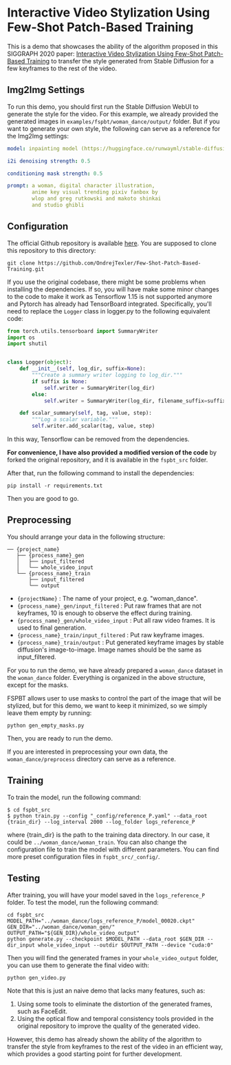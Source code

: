 # Interactive Video Stylization Using Few-Shot Patch-Based Training

This is a demo that showcases the ability of the algorithm proposed in 
this SIGGRAPH 2020 paper: [Interactive Video Stylization Using Few-Shot Patch-Based Training](https://ondrejtexler.github.io/res/Texler20-SIG_patch-based_training_main.pdf)
to transfer the style generated from Stable Diffusion for a few keyframes to the rest of the video.

## Img2Img Settings

To run this demo, you should first run the Stable Diffusion WebUI to generate the style for the video.
For this example, we already provided the generated images in `examples/fspbt/woman_dance/output/` folder.
But if you want to generate your own style, the following can serve as a reference for the Img2Img settings:

```yaml
model: inpainting model (https://huggingface.co/runwayml/stable-diffusion-inpainting)

i2i denoising strength: 0.5

conditioning mask strength: 0.5

prompt: a woman, digital character illustration, 
        anime key visual trending pixiv fanbox by 
        wlop and greg rutkowski and makoto shinkai 
        and studio ghibli

```

## Configuration
The official Github repository is available [here](https://github.com/OndrejTexler/Few-Shot-Patch-Based-Training).
You are supposed to clone this repository to this directory:

```shell
git clone https://github.com/OndrejTexler/Few-Shot-Patch-Based-Training.git
```

If you use the original codebase, there might be some problems when installing the dependencies. If so, you will have make some minor changes to the code to make it work as Tensorflow 1.15 is not supported anymore
and Pytorch has already had TensorBoard integrated. Specifically, you'll need to replace the `Logger` class in logger.py
to the following equivalent code:

```python
from torch.utils.tensorboard import SummaryWriter
import os
import shutil


class Logger(object):
    def __init__(self, log_dir, suffix=None):
        """Create a summary writer logging to log_dir."""
        if suffix is None:
            self.writer = SummaryWriter(log_dir)
        else:
            self.writer = SummaryWriter(log_dir, filename_suffix=suffix)

    def scalar_summary(self, tag, value, step):
        """Log a scalar variable."""
        self.writer.add_scalar(tag, value, step)
```
In this way, Tensorflow can be removed from the dependencies.

**For convenience, I have also provided a modified version of the code** by forked the original repository, and it is
available in the `fspbt_src` folder.

After that, run the following command to install the dependencies:
```shell
pip install -r requirements.txt
```
Then you are good to go.

## Preprocessing

You should arrange your data in the following structure:
```
── {project_name}
   ├── {process_name}_gen
   │   ├── input_filtered
   │   └── whole_video_input
   └── {process_name}_train
       ├── input_filtered
       └── output
```

* `{projectName}` : The name of your project, e.g. "woman_dance".
* `{process_name}_gen/input_filtered` : Put raw frames that are not keyframes, 10 is enough to observe the effect during training.
* `{process_name}_gen/whole_video_input` : Put all raw video frames. It is used to final generation.
* `{process_name}_train/input_filtered` : Put raw keyframe images.
* `{process_name}_train/output` : Put generated keyframe images by stable diffusion's image-to-image. Image names should be the same as input_filtered.

For you to run the demo, we have already prepared a `woman_dance` dataset in the `woman_dance` folder. Everything is organized in the above structure,
except for the masks.

FSPBT allows user to use masks to control the part of the image that will be stylized, but for this demo, we want to keep it minimized, 
so we simply leave them empty by running:

```shell
python gen_empty_masks.py
```
Then, you are ready to run the demo.

If you are interested in preprocessing your own data, the `woman_dance/preprocess` directory can serve as a reference.


## Training

To train the model, run the following command:
```shell
$ cd fspbt_src
$ python train.py --config "_config/reference_P.yaml" --data_root {train_dir} --log_interval 2000 --log_folder logs_reference_P
```
where {train_dir} is the path to the training data directory. In our case, it could be `../woman_dance/woman_train`.
You can also change the configuration file to train the model with different parameters. You can find more preset configuration files
in `fspbt_src/_config/`.

## Testing

After training, you will have your model saved in the `logs_reference_P` folder. To test the model, run the following command:
```shell
cd fspbt_src
MODEL_PATH="../woman_dance/logs_reference_P/model_00020.ckpt" 
GEN_DIR="../woman_dance/woman_gen/" 
OUTPUT_PATH="${GEN_DIR}/whole_video_output"
python generate.py --checkpoint $MODEL_PATH --data_root $GEN_DIR --dir_input whole_video_input --outdir $OUTPUT_PATH --device "cuda:0"
```
Then you will find the generated frames in your `whole_video_output` folder, you can use them to generate the final video with:
```shell
python gen_video.py
```

Note that this is just an naive demo that lacks many features, such as:
1. Using some tools to eliminate the distortion of the generated frames, such as FaceEdit.
2. Using the optical flow and temporal consistency tools provided in the original repository to improve the quality of the generated video.

However, this demo has already shown the ability of the algorithm to transfer the style from keyframes to the rest of the video in an efficient way,
which provides a good starting point for further development.



